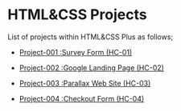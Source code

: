 # HTML&CSS Projects

List of projects within HTML&CSS Plus as follows;

- [Project-001 :Survey Form (HC-01)](./001-survey-form/README.md)

- [Project-002 :Google Landing Page (HC-02)](./002-google-landing-page/README.md)

- [Project-003 :Parallax Web Site (HC-03)](./003-parallax-website/README.md)

- [Project-004 :Checkout Form (HC-04)](./004-checkout-form/README.md)

